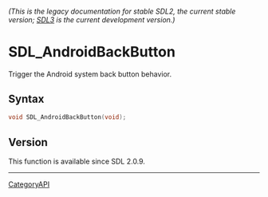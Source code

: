 ###### (This is the legacy documentation for stable SDL2, the current stable version; [SDL3](https://wiki.libsdl.org/SDL3/) is the current development version.)
# SDL_AndroidBackButton

Trigger the Android system back button behavior.

## Syntax

```c
void SDL_AndroidBackButton(void);

```

## Version

This function is available since SDL 2.0.9.

----
[CategoryAPI](CategoryAPI)

